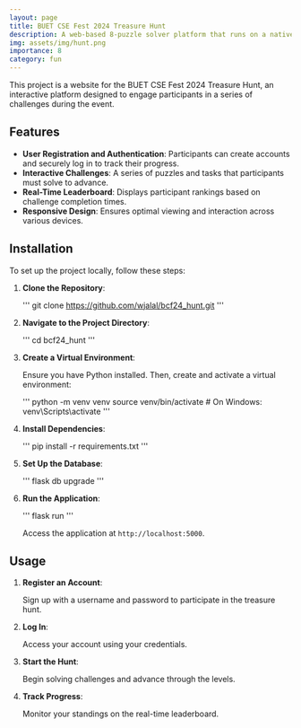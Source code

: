 ```yaml
---
layout: page
title: BUET CSE Fest 2024 Treasure Hunt
description: A web-based 8-puzzle solver platform that runs on a native n-puzzle solver program.
img: assets/img/hunt.png
importance: 8
category: fun
---
```


This project is a website for the BUET CSE Fest 2024 Treasure Hunt, an interactive platform designed to engage participants in a series of challenges during the event.

## Features

- **User Registration and Authentication**: Participants can create accounts and securely log in to track their progress.
- **Interactive Challenges**: A series of puzzles and tasks that participants must solve to advance.
- **Real-Time Leaderboard**: Displays participant rankings based on challenge completion times.
- **Responsive Design**: Ensures optimal viewing and interaction across various devices.

## Installation

To set up the project locally, follow these steps:

1. **Clone the Repository**:

   '''
   git clone https://github.com/wjalal/bcf24_hunt.git
   '''

2. **Navigate to the Project Directory**:

   '''
   cd bcf24_hunt
   '''

3. **Create a Virtual Environment**:

   Ensure you have Python installed. Then, create and activate a virtual environment:

   '''
   python -m venv venv
   source venv/bin/activate  # On Windows: venv\Scripts\activate
   '''

4. **Install Dependencies**:

   '''
   pip install -r requirements.txt
   '''

5. **Set Up the Database**:

   '''
   flask db upgrade
   '''

6. **Run the Application**:

   '''
   flask run
   '''

   Access the application at `http://localhost:5000`.

## Usage

1. **Register an Account**:

   Sign up with a username and password to participate in the treasure hunt.

2. **Log In**:

   Access your account using your credentials.

3. **Start the Hunt**:

   Begin solving challenges and advance through the levels.

4. **Track Progress**:

   Monitor your standings on the real-time leaderboard.
